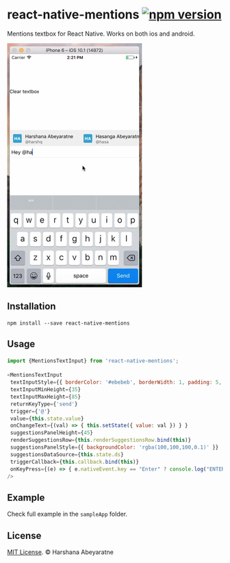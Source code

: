 # react-native-mentions [![npm version](https://badge.fury.io/js/react-native-mentions.svg)](https://badge.fury.io/js/react-native-mentions)
Mentions textbox for React Native. Works on both ios and android. 

![alt text](example.gif "Screenshots")

## Installation

```
npm install --save react-native-mentions
```

## Usage

```js
import {MentionsTextInput} from 'react-native-mentions';

<MentionsTextInput
 textInputStyle={{ borderColor: '#ebebeb', borderWidth: 1, padding: 5, fontSize: 15 }}
 textInputMinHeight={35}
 textInputMaxHeight={85}
 returnKeyType={'send'}
 trigger={'@'}
 value={this.state.value}
 onChangeText={(val) => { this.setState({ value: val }) } }
 suggestionsPanelHeight={45}
 renderSuggestionsRow={this.renderSuggestionsRow.bind(this)}
 suggestionsPanelStyle={{ backgroundColor: 'rgba(100,100,100,0.1)' }}
 suggestionsDataSource={this.state.ds}
 triggerCallback={this.callback.bind(this)}
 onKeyPress={(e) => { e.nativeEvent.key == "Enter" ? console.log("ENTER") : false } } 
/>
```

## Example 

Check full example in the `sampleApp` folder. 

## License

[MIT License](http://opensource.org/licenses/mit-license.html). © Harshana Abeyaratne
